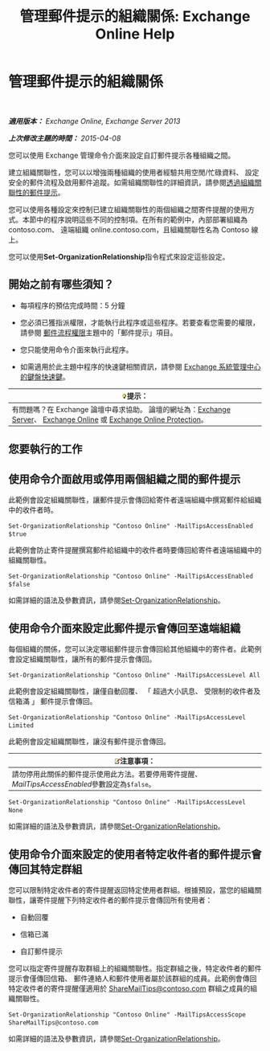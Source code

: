 ﻿---
title: '管理郵件提示的組織關係: Exchange Online Help'
TOCTitle: 管理郵件提示的組織關係
ms:assetid: 6e6b48ef-c41c-47ad-8063-66901765c2a5
ms:mtpsurl: https://technet.microsoft.com/zh-tw/library/JJ649324(v=EXCHG.150)
ms:contentKeyID: 50473453
ms.date: 05/23/2018
mtps_version: v=EXCHG.150
ms.translationtype: MT
---

# 管理郵件提示的組織關係

 

_**適用版本：** Exchange Online, Exchange Server 2013_

_**上次修改主題的時間：** 2015-04-08_

您可以使用 Exchange 管理命令介面來設定自訂郵件提示各種組織之間。

建立組織關聯性，您可以以增強兩種組織的使用者經驗共用空閒/忙碌資料、 設定安全的郵件流程及啟用郵件追蹤。如需組織關聯性的詳細資訊，請參閱[透過組織關聯性的郵件提示](mailtips-over-organization-relationships-exchange-2013-help.md)。

您可以使用各種設定來控制已建立組織關聯性的兩個組織之間寄件提醒的使用方式。本節中的程序說明這些不同的控制項。在所有的範例中，內部部署組織為 contoso.com、 遠端組織 online.contoso.com，且組織關聯性名為 Contoso 線上。

您可以使用**Set-OrganizationRelationship**指令程式來設定這些設定。

## 開始之前有哪些須知？

  - 每項程序的預估完成時間：5 分鐘

  - 您必須已獲指派權限，才能執行此程序或這些程序。若要查看您需要的權限，請參閱 [郵件流程權限](mail-flow-permissions-exchange-2013-help.md)主題中的「郵件提示」項目。

  - 您只能使用命令介面來執行此程序。

  - 如需適用於此主題中程序的快速鍵相關資訊，請參閱 [Exchange 系統管理中心的鍵盤快速鍵](keyboard-shortcuts-in-the-exchange-admin-center-exchange-online-protection-help.md)。

<table>
<thead>
<tr class="header">
<th><img src="images/Bb124558.tip(EXCHG.150).gif" title="提示" alt="提示" />提示：</th>
</tr>
</thead>
<tbody>
<tr class="odd">
<td>有問題嗎？在 Exchange 論壇中尋求協助。 論壇的網址為：<a href="https://go.microsoft.com/fwlink/p/?linkid=60612">Exchange Server</a>、 <a href="https://go.microsoft.com/fwlink/p/?linkid=267542">Exchange Online</a> 或 <a href="https://go.microsoft.com/fwlink/p/?linkid=285351">Exchange Online Protection</a>。</td>
</tr>
</tbody>
</table>


## 您要執行的工作

## 使用命令介面啟用或停用兩個組織之間的郵件提示

此範例會設定組織關聯性，讓郵件提示會傳回給寄件者遠端組織中撰寫郵件給組織中的收件者時。

    Set-OrganizationRelationship "Contoso Online" -MailTipsAccessEnabled $true

此範例會防止寄件提醒撰寫郵件給組織中的收件者時要傳回給寄件者遠端組織中的組織關聯性。

    Set-OrganizationRelationship "Contoso Online" -MailTipsAccessEnabled $false

如需詳細的語法及參數資訊，請參閱[Set-OrganizationRelationship](https://technet.microsoft.com/zh-tw/library/ee332326\(v=exchg.150\))。

## 使用命令介面來設定此郵件提示會傳回至遠端組織

每個組織的關係，您可以決定哪組郵件提示會傳回給其他組織中的寄件者。此範例會設定組織關聯性，讓所有的郵件提示會傳回。

    Set-OrganizationRelationship "Contoso Online" -MailTipsAccessLevel All

此範例會設定組織關聯性，讓僅自動回覆、 「 超過大小訊息、 受限制的收件者及信箱滿 」 郵件提示會傳回。

    Set-OrganizationRelationship "Contoso Online" -MailTipsAccessLevel Limited

此範例會設定組織關聯性，讓沒有郵件提示會傳回。

<table>
<thead>
<tr class="header">
<th><img src="images/Bb124558.note(EXCHG.150).gif" title="注意事項" alt="注意事項" />注意事項：</th>
</tr>
</thead>
<tbody>
<tr class="odd">
<td>請勿停用此關係的郵件提示使用此方法。若要停用寄件提醒、 <em>MailTipsAccessEnabled</em>參數設定為<code>$false</code>。</td>
</tr>
</tbody>
</table>


    Set-OrganizationRelationship "Contoso Online" -MailTipsAccessLevel None

如需詳細的語法及參數資訊，請參閱[Set-OrganizationRelationship](https://technet.microsoft.com/zh-tw/library/ee332326\(v=exchg.150\))。

## 使用命令介面來設定的使用者特定收件者的郵件提示會傳回其特定群組

您可以限制特定收件者的寄件提醒返回特定使用者群組。根據預設，當您的組織關聯性，讓寄件提醒下列特定收件者的郵件提示會傳回所有使用者：

  - 自動回覆

  - 信箱已滿

  - 自訂郵件提示

您可以指定寄件提醒存取群組上的組織關聯性。指定群組之後，特定收件者的郵件提示會僅傳回信箱、 郵件連絡人和郵件使用者屬於該群組的成員。此範例會傳回特定收件者的寄件提醒僅適用於 ShareMailTips@contoso.com 群組之成員的組織關聯性。

    Set-OrganizationRelationship "Contoso Online" -MailTipsAccessScope ShareMailTips@contoso.com

如需詳細的語法及參數資訊，請參閱[Set-OrganizationRelationship](https://technet.microsoft.com/zh-tw/library/ee332326\(v=exchg.150\))。

